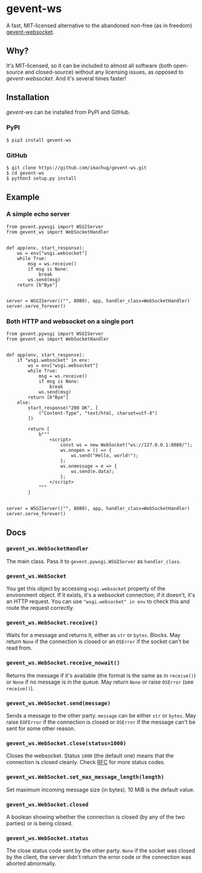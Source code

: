 # gevent-ws

A fast, MIT-licensed alternative to the abandoned non-free (as in freedom) [gevent-websocket](https://gitlab.com/noppo/gevent-websocket).


## Why?

It's MIT-licensed, so it can be included to almost all software (both open-source and closed-source) without any licensing issues, as opposed to *gevent-websocket*. And it's several times faster!


## Installation

*gevent-ws* can be installed from PyPI and GitHub.


### PyPI

```shell
$ pip3 install gevent-ws
```


### GitHub

```shell
$ git clone https://github.com/imachug/gevent-ws.git
$ cd gevent-ws
$ python3 setup.py install
```


## Example

### A simple echo server

```python3
from gevent.pywsgi import WSGIServer
from gevent_ws import WebSocketHandler


def app(env, start_response):
    ws = env["wsgi.websocket"]
    while True:
        msg = ws.receive()
        if msg is None:
            break
        ws.send(msg)
    return [b"Bye"]


server = WSGIServer(("", 8080), app, handler_class=WebSocketHandler)
server.serve_forever()
```


### Both HTTP and websocket on a single port

```python3
from gevent.pywsgi import WSGIServer
from gevent_ws import WebSocketHandler


def app(env, start_response):
    if "wsgi.websocket" in env:
        ws = env["wsgi.websocket"]
        while True:
            msg = ws.receive()
            if msg is None:
                break
            ws.send(msg)
        return [b"Bye"]
    else:
        start_response("200 OK", [
            ("Content-Type", "text/html, charset=utf-8")
        ])

        return [
            b"""
                <script>
                    const ws = new WebSocket("ws://127.0.0.1:8080/");
                    ws.onopen = () => {
                        ws.send("Hello, world!");
                    };
                    ws.onmessage = e => {
                        ws.send(e.data);
                    };
                </script>
            """
        ]


server = WSGIServer(("", 8080), app, handler_class=WebSocketHandler)
server.serve_forever()
```


## Docs

### `gevent_ws.WebSocketHandler`

The main class. Pass it to `gevent.pywsgi.WSGIServer` as `handler_class`.


### `gevent_ws.WebSocket`

You get this object by accessing `wsgi.websocket` property of the environment object. If it exists, it's a websocket connection; if it doesn't, it's an HTTP request. You can use `"wsgi.websocket" in env` to check this and route the request correctly.


### `gevent_ws.WebSocket.receive()`

Waits for a message and returns it, either as `str` or `bytes`. Blocks. May return `None` if the connection is closed or an `OSError` if the socket can't be read from.


### `gevent_ws.WebSocket.receive_nowait()`

Returns the message if it's available (the format is the same as in `receive()`) or `None` if no message is in the queue. May return `None` or raise `OSError` (see `receive()`).


### `gevent_ws.WebSocket.send(message)`

Sends a message to the other party. `message` can be either `str` or `bytes`. May raise `EOFError` if the connection is closed or `OSError` if the message can't be sent for some other reason.


### `gevent_ws.WebSocket.close(status=1000)`

Closes the websocket. Status `1000` (the default one) means that the connection is closed cleanly. Check [RFC](https://tools.ietf.org/html/rfc6455#section-7.4) for more status codes.


### `gevent_ws.WebSocket.set_max_message_length(length)`

Set maximum incoming message size (in bytes). 10 MiB is the default value.


### `gevent_ws.WebSocket.closed`

A boolean showing whether the connection is closed (by any of the two parties) or is being closed.


### `gevent_ws.WebSocket.status`

The close status code sent by the other party. `None` if the socket was closed by the client, the server didn't return the error code or the connection was aborted abnormally.
